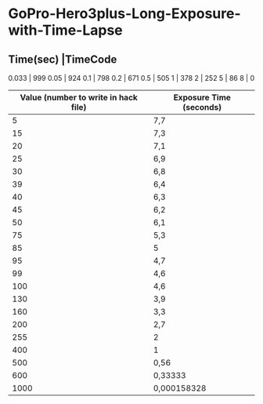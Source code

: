# GoPro-Hero3plus-Long-Exposure-with-Time-Lapse

Time(sec)   |TimeCode
---------------------
 0.033      |     999
  0.05      |     924
   0.1      |     798
   0.2      |     671
   0.5      |     505
     1      |     378
     2      |     252
     5      |      86
     8      |       0
     
     
Value (number to write in hack file) | Exposure Time (seconds)
-------------|--------------------------------
5            | 7,7
15           | 7,3
20           | 7,1
25           | 6,9
30           | 6,8
39           | 6,4
40           | 6,3
45           | 6,2
50           | 6,1
75           | 5,3
85           | 5
95           | 4,7
99           | 4,6
100          | 4,6
130          | 3,9
160          | 3,3
200          | 2,7
255          | 2
400          | 1
500          | 0,56
600          | 0,33333
1000         | 0,000158328
